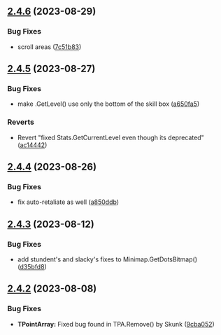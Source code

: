 ## [2.4.6](https://github.com/Torwent/SRL-T/compare/v2.4.5...v2.4.6) (2023-08-29)


### Bug Fixes

* scroll areas ([7c51b83](https://github.com/Torwent/SRL-T/commit/7c51b83f34b761f4179dc4fffa41c19185172fb0))



## [2.4.5](https://github.com/Torwent/SRL-T/compare/v2.4.4...v2.4.5) (2023-08-27)


### Bug Fixes

* make .GetLevel() use only the bottom of the skill box ([a650fa5](https://github.com/Torwent/SRL-T/commit/a650fa5e80691702bdde2c00fbdd2f59ec866ad6))


### Reverts

* Revert "fixed Stats.GetCurrentLevel even though its deprecated" ([ac14442](https://github.com/Torwent/SRL-T/commit/ac14442ef9f6398304d084df29e485cb38c3cb64))



## [2.4.4](https://github.com/Torwent/SRL-T/compare/v2.4.3...v2.4.4) (2023-08-26)


### Bug Fixes

* fix auto-retaliate as well ([a850ddb](https://github.com/Torwent/SRL-T/commit/a850ddb779ca0154e94eb0494baf5e03ef90d08b))



## [2.4.3](https://github.com/Torwent/SRL-T/compare/v2.4.2...v2.4.3) (2023-08-12)


### Bug Fixes

* add stundent's and slacky's fixes to Minimap.GetDotsBitmap() ([d35bfd8](https://github.com/Torwent/SRL-T/commit/d35bfd81da941c66b6d9d6e0ed69923784d2f836))



## [2.4.2](https://github.com/Torwent/SRL-T/compare/v2.4.1...v2.4.2) (2023-08-08)


### Bug Fixes

* **TPointArray:** Fixed bug found in TPA.Remove() by Skunk ([9cba052](https://github.com/Torwent/SRL-T/commit/9cba052fa0ec2e5f55408335ba8c036fe676cfea))



